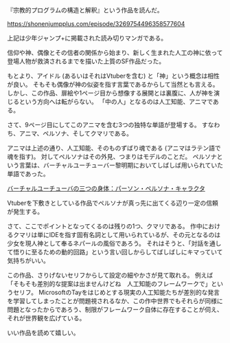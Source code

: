 『宗教的プログラムの構造と解釈』という作品を読んだ。

https://shonenjumpplus.com/episode/3269754496358577604

上記は少年ジャンプ+に掲載された読み切りマンガである。

信仰や神、偶像とその信者の関係から始まり、新しく生まれた人工の神に依って登場人物が救済されるまでを描いた上質のSF作品だった。

もとより、アイドル (あるいはそれはVtuberを含む) と「神」という概念は相性が良い。
そもそも偶像が神の似姿を指す言葉であるからして当然とも言える。
しかし、この作品、扉絵や1ページ目から想像する展開とは裏腹に、人が神を演じるという方向へは転がらない。
「中の人」となるのは人工知能、アニマである。

さて、9ページ目にしてこのアニマを含む3つの独特な単語が登場する。
すなわち、アニマ、ペルソナ、そしてクマリである。

アニマは上述の通り、人工知能、そのものずばり魂である (アニマはラテン語で魂を指す)。
対してペルソナはその外見、つまりはモデルのことだ。
ペルソナという言葉は、バーチャルユーチューバー黎明期においてしばしば用いられていた単語であった。

[バーチャルユーチューバの三つの身体：パーソン・ペルソナ・キャラクタ](https://lichtung.hateblo.jp/entry/2018/05/19/%E3%83%90%E3%83%BC%E3%83%81%E3%83%A3%E3%83%AB%E3%83%A6%E3%83%BC%E3%83%81%E3%83%A5%E3%83%BC%E3%83%90%E3%81%AE%E4%B8%89%E3%81%A4%E3%81%AE%E8%BA%AB%E4%BD%93%EF%BC%9A%E3%83%91%E3%83%BC%E3%82%BD%E3%83%B3)

Vtuberを下敷きとしている作品でペルソナが真っ先に出てくる辺り一定の信頼が発生する。

さて、ここでポイントとなってくるのは残りの1つ、クマリである。
作中におけるクマリは単にIDEを指す固有名詞として用いられているが、その元となるのは少女を現人神として奉るネパールの風俗であろう。
それはそうと、「対話を通して悟りに至るための動的回路」という言い回しからしてばしばしにキマっていて気持ちがいい。

この作品、さりげないセリフからして設定の細やかさが見て取れる。
例えば「そもそも差別的な提案は出ませんけどね　人工知能のフレームワークで」というセリフ。
MicrosoftのTayをはじめとする現実の人工知能たちが差別的な発言を学習してしまったことが問題視されるなか、この作中世界でもそれらが同様に問題となったからであろう、制限がフレームワーク自体に存在することが伺え、それが世界観を広げている。

いい作品を読めて嬉しい。
